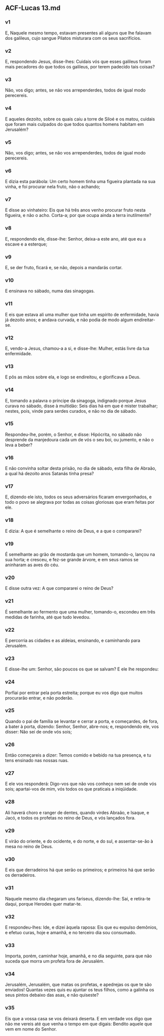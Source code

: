 ## ACF-Lucas 13.md
### v1
 E, Naquele mesmo tempo, estavam presentes ali alguns que lhe falavam dos galileus, cujo sangue Pilatos misturara com os seus sacrifícios.
### v2
 E, respondendo Jesus, disse-lhes: Cuidais vós que esses galileus foram mais pecadores do que todos os galileus, por terem padecido tais coisas?
### v3
 Não, vos digo; antes, se não vos arrependerdes, todos de igual modo perecereis.
### v4
 E aqueles dezoito, sobre os quais caiu a torre de Siloé e os matou, cuidais que foram mais culpados do que todos quantos homens habitam em Jerusalém?
### v5
 Não, vos digo; antes, se não vos arrependerdes, todos de igual modo perecereis.
### v6
 E dizia esta parábola: Um certo homem tinha uma figueira plantada na sua vinha, e foi procurar nela fruto, não o achando;
### v7
 E disse ao vinhateiro: Eis que há três anos venho procurar fruto nesta figueira, e não o acho. Corta-a; por que ocupa ainda a terra inutilmente?
### v8
 E, respondendo ele, disse-lhe: Senhor, deixa-a este ano, até que eu a escave e a esterque;
### v9
 E, se der fruto, ficará e, se não, depois a mandarás cortar.
### v10
 E ensinava no sábado, numa das sinagogas.
### v11
 E eis que estava ali uma mulher que tinha um espírito de enfermidade, havia já dezoito anos; e andava curvada, e não podia de modo algum endireitar-se.
### v12
 E, vendo-a Jesus, chamou-a a si, e disse-lhe: Mulher, estás livre da tua enfermidade.
### v13
 E pôs as mãos sobre ela, e logo se endireitou, e glorificava a Deus.
### v14
 E, tomando a palavra o príncipe da sinagoga, indignado porque Jesus curava no sábado, disse à multidão: Seis dias há em que é mister trabalhar; nestes, pois, vinde para serdes curados, e não no dia de sábado.
### v15
 Respondeu-lhe, porém, o Senhor, e disse: Hipócrita, no sábado não desprende da manjedoura cada um de vós o seu boi, ou jumento, e não o leva a beber?
### v16
 E não convinha soltar desta prisão, no dia de sábado, esta filha de Abraão, a qual há dezoito anos Satanás tinha presa?
### v17
 E, dizendo ele isto, todos os seus adversários ficaram envergonhados, e todo o povo se alegrava por todas as coisas gloriosas que eram feitas por ele.
### v18
 E dizia: A que é semelhante o reino de Deus, e a que o compararei?
### v19
 É semelhante ao grão de mostarda que um homem, tomando-o, lançou na sua horta; e cresceu, e fez-se grande árvore, e em seus ramos se aninharam as aves do céu.
### v20
 E disse outra vez: A que compararei o reino de Deus?
### v21
 É semelhante ao fermento que uma mulher, tomando-o, escondeu em três medidas de farinha, até que tudo levedou.
### v22
 E percorria as cidades e as aldeias, ensinando, e caminhando para Jerusalém.
### v23
 E disse-lhe um: Senhor, são poucos os que se salvam? E ele lhe respondeu:
### v24
 Porfiai por entrar pela porta estreita; porque eu vos digo que muitos procurarão entrar, e não poderão.
### v25
 Quando o pai de família se levantar e cerrar a porta, e começardes, de fora, a bater à porta, dizendo: Senhor, Senhor, abre-nos; e, respondendo ele, vos disser: Não sei de onde vós sois;
### v26
 Então começareis a dizer: Temos comido e bebido na tua presença, e tu tens ensinado nas nossas ruas.
### v27
 E ele vos responderá: Digo-vos que não vos conheço nem sei de onde vós sois; apartai-vos de mim, vós todos os que praticais a iniqüidade.
### v28
 Ali haverá choro e ranger de dentes, quando virdes Abraão, e Isaque, e Jacó, e todos os profetas no reino de Deus, e vós lançados fora.
### v29
 E virão do oriente, e do ocidente, e do norte, e do sul, e assentar-se-ão à mesa no reino de Deus.
### v30
 E eis que derradeiros há que serão os primeiros; e primeiros há que serão os derradeiros.
### v31
 Naquele mesmo dia chegaram uns fariseus, dizendo-lhe: Sai, e retira-te daqui, porque Herodes quer matar-te.
### v32
 E respondeu-lhes: Ide, e dizei àquela raposa: Eis que eu expulso demônios, e efetuo curas, hoje e amanhã, e no terceiro dia sou consumado.
### v33
 Importa, porém, caminhar hoje, amanhã, e no dia seguinte, para que não suceda que morra um profeta fora de Jerusalém.
### v34
 Jerusalém, Jerusalém, que matas os profetas, e apedrejas os que te são enviados! Quantas vezes quis eu ajuntar os teus filhos, como a galinha os seus pintos debaixo das asas, e não quiseste?
### v35
 Eis que a vossa casa se vos deixará deserta. E em verdade vos digo que não me vereis até que venha o tempo em que digais: Bendito aquele que vem em nome do Senhor.
